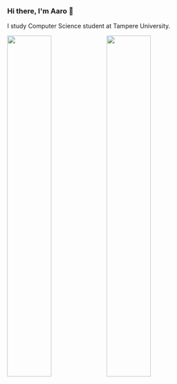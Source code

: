 ### Hi there, I'm Aaro 👋

I study Computer Science student at Tampere University.

<img align="left" width="45%" src="https://github-readme-stats.vercel.app/api?username=Areppa&show_icons=true&theme=github_dark" /> 

<img align="left"  width="45%" src="https://github-readme-stats.vercel.app/api/top-langs/?username=Areppa&layout=compact&theme=github_dark" />

<!--
**Areppa/Areppa** is a ✨ _special_ ✨ repository because its `README.md` (this file) appears on your GitHub profile.

Here are some ideas to get you started:

- 🔭 I’m currently working on ...
- 🌱 I’m currently learning ...
- 👯 I’m looking to collaborate on ...
- 🤔 I’m looking for help with ...
- 💬 Ask me about ...
- 📫 How to reach me: ...
- 😄 Pronouns: ...
- ⚡ Fun fact: ...
-->
